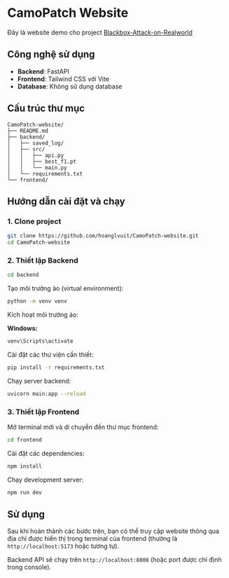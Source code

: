 # CamoPatch Website

Đây là website demo cho project [Blackbox-Attack-on-Realworld](https://github.com/hoanglvuit/Blackbox-Attack-on-Realworld.git)

## Công nghệ sử dụng

- **Backend**: FastAPI
- **Frontend**: Tailwind CSS với Vite
- **Database**: Không sử dụng database

## Cấu trúc thư mục

```
CamoPatch-website/
├── README.md
├── backend/
│   ├── saved_log/
│   ├── src/
│   │   ├── api.py
│   │   ├── best_f1.pt
│   │   └── main.py
│   └── requirements.txt
└── frontend/
```

## Hướng dẫn cài đặt và chạy

### 1. Clone project

```bash
git clone https://github.com/hoanglvuit/CamoPatch-website.git
cd CamoPatch-website
```

### 2. Thiết lập Backend

```bash
cd backend
```

Tạo môi trường ảo (virtual environment):

```bash
python -m venv venv
```

Kích hoạt môi trường ảo:

**Windows:**
```bash
venv\Scripts\activate
```

Cài đặt các thư viện cần thiết:

```bash
pip install -r requirements.txt
```

Chạy server backend:

```bash
uvicorn main:app --reload
```

### 3. Thiết lập Frontend

Mở terminal mới và di chuyển đến thư mục frontend:

```bash
cd frontend
```

Cài đặt các dependencies:

```bash
npm install
```

Chạy development server:

```bash
npm run dev
```

## Sử dụng

Sau khi hoàn thành các bước trên, bạn có thể truy cập website thông qua địa chỉ được hiển thị trong terminal của frontend (thường là `http://localhost:5173` hoặc tương tự).

Backend API sẽ chạy trên `http://localhost:8000` (hoặc port được chỉ định trong console).